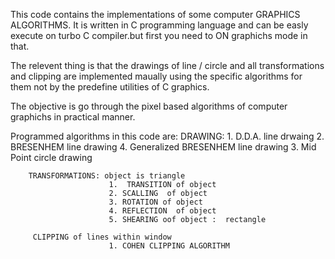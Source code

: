 This code contains the implementations of some computer GRAPHICS ALGORITHMS.
It is written in C programming language and can be easly execute on turbo C compiler.but first you need to ON graphichs  mode in that.

The relevent thing is that the drawings of line / circle and all transformations and clipping are implemented maually using the specific algorithms for them not by the predefine utilities of C graphics.
 
The objective is go through the pixel based algorithms of computer graphichs in practical manner.

Programmed algorithms in this code are:
         DRAWING: 
                         1.  D.D.A. line drwaing
                         2. BRESENHEM line drawing
                         4. Generalized BRESENHEM line drawing
                         3. Mid Point circle drawing
   
        TRANSFORMATIONS: object is triangle
                          1.  TRANSITION of object
                          2. SCALLING  of object
                          3. ROTATION of object
                          4. REFLECTION  of object
                          5. SHEARING oof object :  rectangle
            
         CLIPPING of lines within window
                          1. COHEN CLIPPING ALGORITHM   